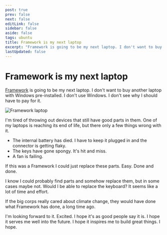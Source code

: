 ```yaml
---
post: true
prev: false
next: false
editLink: false
sidebar: false
aside: false
tags: ubuntu
title: Framework is my next laptop
excerpt: "Framework is going to be my next laptop. I don't want to buy another laptop with Windows pre-installed. I don't use Windows. I don't see why I should have to pay for it."
lastUpdated: false
---
```


# Framework is my next laptop

[Framework](https://frame.work?ref=blog.gerardroche.com) is going to be my next laptop. I don't want to buy another laptop with Windows pre-installed. I don't use Windows. I don't see why I should have to pay for it.

![Framework laptop](/assets/images/framework.webp)

I'm tired of throwing out devices that still have good parts in them. One of my laptops is reaching its end of life, but there only a few things wrong with it.

- The internal battery has died. I have to keep it plugged in and the connector is getting flaky.
- The keys have gone spongy. It's hit and miss.
- A fan is failing.

If this was a Framework I could just replace these parts. Easy. Done and done.

I know I could probably find parts and somehow replace them, but in some cases maybe not. Would I be able to replace the keyboard? It seems like a lot of time and effort.

If the big corps really cared about climate change, they would have done what Framework has done, a long time ago.

I'm looking forward to it. Excited. I hope it's as good people say it is. I hope it serves me well into the future. I hope it inspires me to build great things. I hope.
